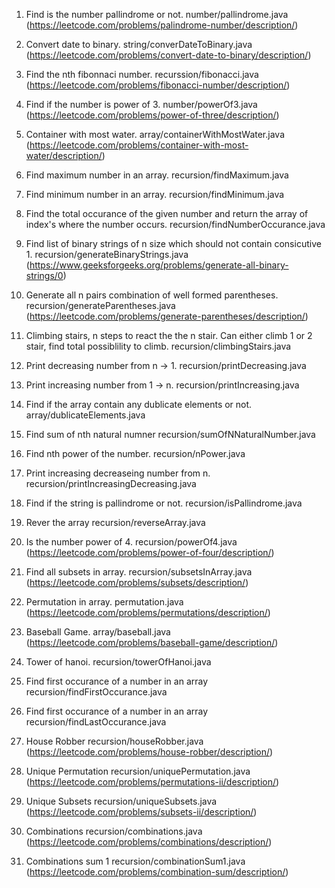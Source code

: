 1. Find is the number pallindrome or not.
    number/pallindrome.java
    (https://leetcode.com/problems/palindrome-number/description/)

2. Convert date to binary.
    string/converDateToBinary.java
    (https://leetcode.com/problems/convert-date-to-binary/description/)

3. Find the nth fibonnaci number.
    recurssion/fibonacci.java
    (https://leetcode.com/problems/fibonacci-number/description/)

4. Find if the number is power of 3.
    number/powerOf3.java
    (https://leetcode.com/problems/power-of-three/description/)

5. Container with most water.
    array/containerWithMostWater.java
    (https://leetcode.com/problems/container-with-most-water/description/)

6. Find maximum number in an array.
    recursion/findMaximum.java

7. Find minimum number in an array.
    recursion/findMinimum.java

8. Find the total occurance of the given number and return the array of index's where the number occurs.
    recursion/findNumberOccurance.java

9. Find list of binary strings of n size which should not contain consicutive 1.
    recursion/generateBinaryStrings.java
    (https://www.geeksforgeeks.org/problems/generate-all-binary-strings/0)

10. Generate all n pairs combination of well formed parentheses.
    recursion/generateParentheses.java
    (https://leetcode.com/problems/generate-parentheses/description/)

11. Climbing stairs, n steps to react the the n stair. Can either climb 1 or 2 stair, find total possiblility to climb.
    recursion/climbingStairs.java

12. Print decreasing number from n -> 1.
    recursion/printDecreasing.java

13. Print increasing number from 1 -> n.
    recursion/printIncreasing.java

14. Find if the array contain any dublicate elements or not.
    array/dublicateElements.java

15. Find sum of nth natural numner
    recursion/sumOfNNaturalNumber.java

16. Find nth power of the number.
    recursion/nPower.java

17. Print increasing decreaseing number from n.
    recursion/printIncreasingDecreasing.java

18. Find if the string is pallindrome or not.
    recursion/isPallindrome.java    

19. Rever the array
    recursion/reverseArray.java

20. Is the number power of 4.
    recursion/powerOf4.java    
    (https://leetcode.com/problems/power-of-four/description/)

21. Find all subsets in array.
    recursion/subsetsInArray.java
    (https://leetcode.com/problems/subsets/description/)

22. Permutation in array.
    permutation.java
    (https://leetcode.com/problems/permutations/description/)

23. Baseball Game.
    array/baseball.java
    (https://leetcode.com/problems/baseball-game/description/)

24. Tower of hanoi.
    recursion/towerOfHanoi.java

25. Find first occurance of a number in an array
    recursion/findFirstOccurance.java
    
26. Find first occurance of a number in an array
    recursion/findLastOccurance.java

27. House Robber
    recursion/houseRobber.java
    (https://leetcode.com/problems/house-robber/description/)

28. Unique Permutation
    recursion/uniquePermutation.java
    (https://leetcode.com/problems/permutations-ii/description/)

29. Unique Subsets
    recursion/uniqueSubsets.java
    (https://leetcode.com/problems/subsets-ii/description/)

30. Combinations
    recursion/combinations.java
    (https://leetcode.com/problems/combinations/description/)

31. Combinations sum 1
    recursion/combinationSum1.java
    (https://leetcode.com/problems/combination-sum/description/)    